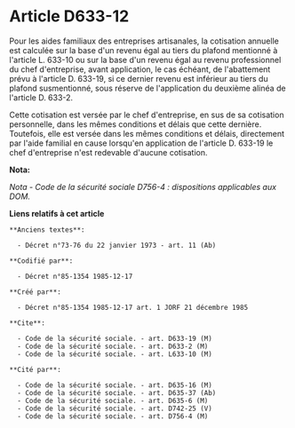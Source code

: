 # Article D633-12

Pour les aides familiaux des entreprises artisanales, la cotisation annuelle est calculée sur la base d'un revenu égal au
tiers du plafond mentionné à l'article L. 633-10 ou sur la base d'un revenu égal au revenu professionnel du chef
d'entreprise, avant application, le cas échéant, de l'abattement prévu à l'article D. 633-19, si ce dernier revenu est
inférieur au tiers du plafond susmentionné, sous réserve de l'application du deuxième alinéa de l'article D. 633-2. 

Cette cotisation est versée par le chef d'entreprise, en sus de sa cotisation personnelle, dans les mêmes conditions et
délais que cette dernière. Toutefois, elle est versée dans les mêmes conditions et délais, directement par l'aide familial en
cause lorsqu'en application de l'article D. 633-19 le chef d'entreprise n'est redevable d'aucune cotisation.

**Nota:**

*Nota - Code de la sécurité sociale D756-4 : dispositions applicables aux DOM.*

**Liens relatifs à cet article**

	**Anciens textes**:

	  - Décret n°73-76 du 22 janvier 1973 - art. 11 (Ab)

	**Codifié par**:

	  - Décret n°85-1354 1985-12-17

	**Créé par**:

	  - Décret n°85-1354 1985-12-17 art. 1 JORF 21 décembre 1985

	**Cite**:

	  - Code de la sécurité sociale. - art. D633-19 (M)
	  - Code de la sécurité sociale. - art. D633-2 (M)
	  - Code de la sécurité sociale. - art. L633-10 (M)

	**Cité par**:

	  - Code de la sécurité sociale. - art. D635-16 (M)
	  - Code de la sécurité sociale. - art. D635-37 (Ab)
	  - Code de la sécurité sociale. - art. D635-6 (M)
	  - Code de la sécurité sociale. - art. D742-25 (V)
	  - Code de la sécurité sociale. - art. D756-4 (M)
